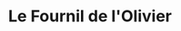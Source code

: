 ---
title: "Le Fournil de l'Olivier"
url: /moliets-et-maa/le-fournil-de-lolivier/
shop: boulangerie
---